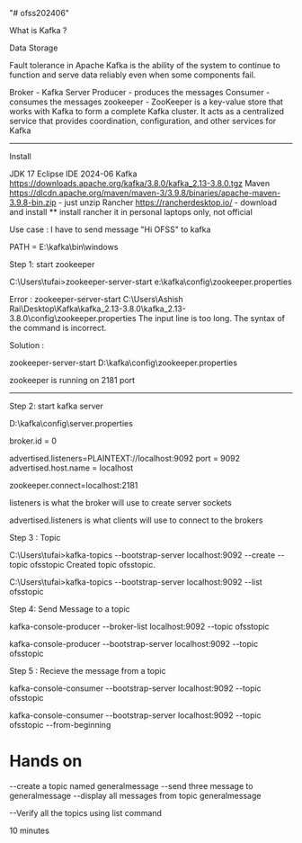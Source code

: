 "# ofss202406" 

What is Kafka ?

Data Storage


Fault tolerance in Apache Kafka is the ability of the system to continue to function and serve data reliably even when some components fail.


Broker - Kafka Server
Producer - produces the messages
Consumer - consumes the messages
zookeeper - ZooKeeper is a key-value store that works with Kafka to form a complete Kafka cluster. It acts as a centralized service that provides coordination, configuration, and other services for Kafka


---------------------------------

Install 


JDK 17 
Eclipse IDE 2024-06
Kafka 		https://downloads.apache.org/kafka/3.8.0/kafka_2.13-3.8.0.tgz
Maven		https://dlcdn.apache.org/maven/maven-3/3.9.8/binaries/apache-maven-3.9.8-bin.zip	- just unzip
Rancher		https://rancherdesktop.io/		-  download and install
** install rancher it in personal laptops only, not official

Use case : I have to send message "Hi OFSS" to kafka


PATH = E:\kafka\bin\windows

Step 1: start zookeeper

C:\Users\tufai>zookeeper-server-start e:\kafka\config\zookeeper.properties



Error : 
zookeeper-server-start C:\Users\Ashish Rai\Desktop\Kafka\kafka_2.13-3.8.0\kafka_2.13-3.8.0\config\zookeeper.properties
The input line is too long.
The syntax of the command is incorrect.

Solution :


zookeeper-server-start D:\kafka\config\zookeeper.properties

zookeeper is running on 2181 port


-------------------------------------------------------------------------------------

Step 2: start kafka server 


D:\kafka\config\server.properties

broker.id = 0


advertised.listeners=PLAINTEXT://localhost:9092
port = 9092
advertised.host.name = localhost 

zookeeper.connect=localhost:2181


listeners is what the broker will use to create server sockets

advertised.listeners is what clients will use to connect to the brokers


Step 3 : Topic

C:\Users\tufai>kafka-topics --bootstrap-server localhost:9092 --create --topic ofsstopic
Created topic ofsstopic.

C:\Users\tufai>kafka-topics --bootstrap-server localhost:9092 --list
ofsstopic

Step 4: Send Message to a topic

kafka-console-producer --broker-list localhost:9092 --topic ofsstopic

kafka-console-producer --bootstrap-server localhost:9092 --topic ofsstopic

Step 5 : Recieve the message from a topic

kafka-console-consumer --bootstrap-server localhost:9092 --topic ofsstopic

kafka-console-consumer --bootstrap-server localhost:9092 --topic ofsstopic --from-beginning


Hands on
============


--create a topic named generalmessage
--send three message to generalmessage
--display all messages from topic generalmessage

--Verify all the topics using list command



10 minutes



















